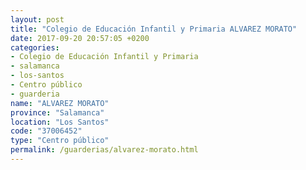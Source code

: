 ```yaml
---
layout: post
title: "Colegio de Educación Infantil y Primaria ALVAREZ MORATO"
date: 2017-09-20 20:57:05 +0200
categories:
- Colegio de Educación Infantil y Primaria
- salamanca
- los-santos
- Centro público
- guarderia
name: "ALVAREZ MORATO"
province: "Salamanca"
location: "Los Santos"
code: "37006452"
type: "Centro público"
permalink: /guarderias/alvarez-morato.html
---
```


